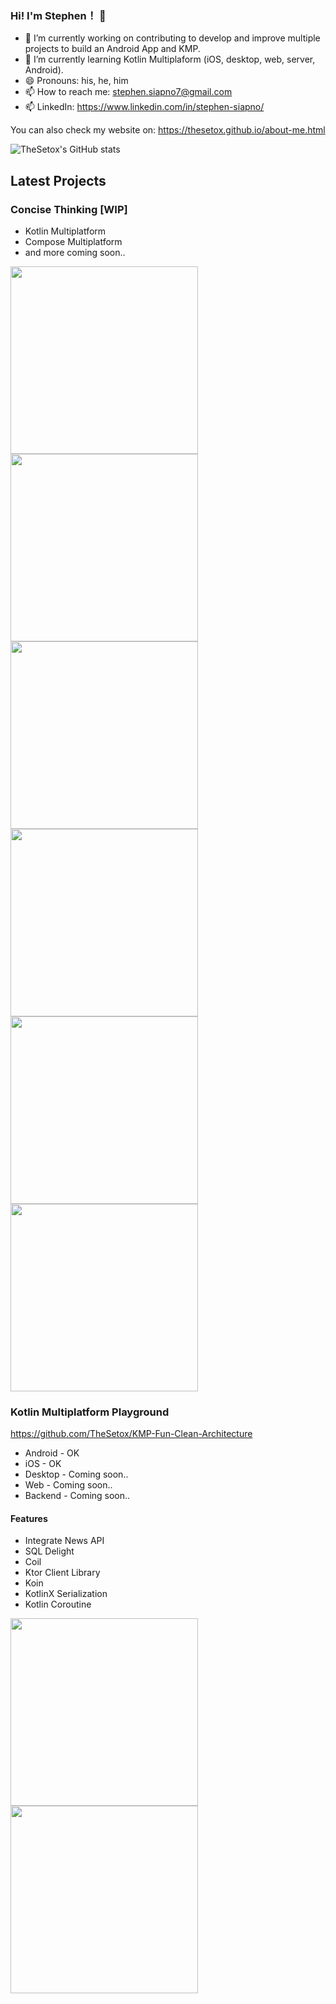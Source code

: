 
### Hi! I'm Stephen！ 👋 ###

- 🔭 I’m currently working on contributing to develop and improve multiple projects to build an Android App and KMP.
- 🌱 I’m currently learning Kotlin Multiplaform (iOS, desktop, web, server, Android). 
- 😄 Pronouns: his, he, him
- 📫 How to reach me: stephen.siapno7@gmail.com
- 📫 LinkedIn: https://www.linkedin.com/in/stephen-siapno/

You can also check my website on: https://thesetox.github.io/about-me.html

![TheSetox's GitHub stats](https://github-readme-stats.vercel.app/api?username=thesetox&theme=dracula&show_icons=true)

## Latest Projects

### Concise Thinking [WIP]

* Kotlin Multiplatform
* Compose Multiplatform
* and more coming soon..

<img src="dashboard.png" width="300">   <img src="cards.png" width="300">
<img src="settings.png" width="300">    <img src="settings_ios.png" width="300">
<img src="dashboard_ios.png" width="300">   <img src="cards_ios.png" width="300">

### Kotlin Multiplatform Playground

https://github.com/TheSetox/KMP-Fun-Clean-Architecture

- Android - OK
- iOS - OK
- Desktop - Coming soon..
- Web - Coming soon..
- Backend - Coming soon.. 

#### Features
* Integrate News API
* SQL Delight
* Coil
* Ktor Client Library
* Koin
* KotlinX Serialization
* Kotlin Coroutine

<img src="android_screenshot.png" width="300">   <img src="ios_screenshot.png" width="300">

<!--
**TheSetox/TheSetox** is a ✨ _special_ ✨ repository because its `README.md` (this file) appears on your GitHub profile.

Here are some ideas to get you started:

- 🔭 I’m currently working on ...
- 🌱 I’m currently learning ...
- 👯 I’m looking to collaborate on ...
- 🤔 I’m looking for help with ...
- 💬 Ask me about ...
- 😄 Pronouns: ...
- ⚡ Fun fact: ...
-->
